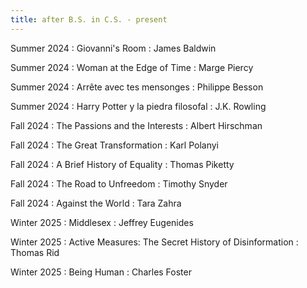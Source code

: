 ```yaml
---
title: after B.S. in C.S. - present
---
```


Summer 2024
  : Giovanni's Room
    : James Baldwin

Summer 2024
  : Woman at the Edge of Time
    : Marge Piercy

Summer 2024
  : Arrête avec tes mensonges
    : Philippe Besson

Summer 2024
  : Harry Potter y la piedra filosofal
    : J.K. Rowling

Fall 2024
  : The Passions and the Interests
    : Albert Hirschman

Fall 2024
  : The Great Transformation
    : Karl Polanyi

Fall 2024
  : A Brief History of Equality
    : Thomas Piketty

Fall 2024
  : The Road to Unfreedom
    : Timothy Snyder

Fall 2024
  : Against the World
    : Tara Zahra

Winter 2025
  : Middlesex
    : Jeffrey Eugenides

Winter 2025
  : Active Measures\: The Secret History of Disinformation
    : Thomas Rid

Winter 2025
  : Being Human
    : Charles Foster


[comment]: <> (Oct 8)

[comment]: <> (: **Lab**{: .label .label-purple } [Resizing Arrays]&#40;#&#41;)

